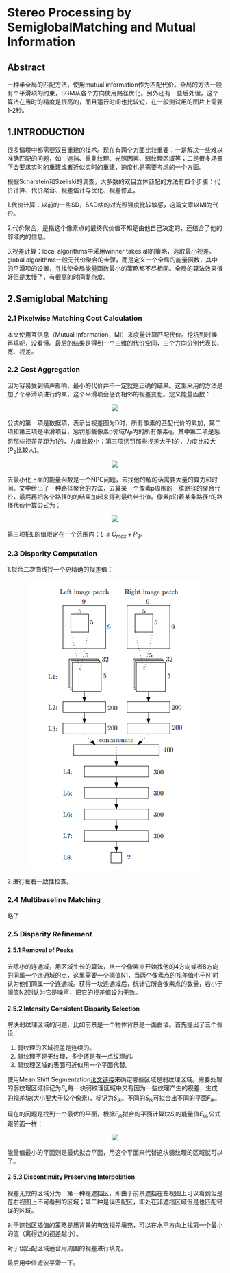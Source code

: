 # Stereo Processing by SemiglobalMatching and Mutual Information

## Abstract

一种半全局的匹配方法，使用mutual information作为匹配代价。全局的方法一般有个平滑项的约束，SGM从各个方向使用路径优化。另外还有一些后处理，这个算法在当时的精度是很高的，而且运行时间也比较短，在一般测试用的图片上需要1-2秒。

## 1.INTRODUCTION

很多情境中都需要双目重建的技术。现在有两个方面比较重要：一是解决一些难以准确匹配的问题，如：遮挡、重复纹理、光照因素、弱纹理区域等；二是很多场景下会要求实时的重建或者近似实时的重建，速度也是需要考虑的一个方面。

根据Scharstein和Szeliski的调查，大多数的双目立体匹配的方法有四个步骤：代价计算、代价聚合、视差估计与优化、视差修正。

1.代价计算：以前的一些SD，SAD啥的对光照强度比较敏感，这篇文章以MI为代价。

2.代价聚合，是指这个像素点的最终代价值不知是由他自己决定的，还结合了他的邻域内的信息。

3.视差计算：local algorithms中采用winner takes all的策略，选取最小视差。global algorithms一般无代价聚合的步骤，而是定义一个全局的能量函数，其中的平滑项的设置，寻找使全局能量函数最小的策略都不尽相同。全局的算法效果很好但是太慢了，有很高的时间复杂度。

## 2.Semiglobal Matching

### 2.1 Pixelwise Matching Cost Calculation

本文使用互信息（Mutual Information，MI）来度量计算匹配代价。挖坑到时候再填吧，没看懂。最后的结果是得到一个三维的代价空间，三个方向分别代表长、宽、视差。

### 2.2 Cost Aggregation

因为容易受到噪声影响，最小的代价并不一定就是正确的结果。这里采用的方法是加了个平滑项进行约束，这个平滑项会惩罚相邻的视差变化。定义能量函数：

<div align=center>
<img src="https://latex.codecogs.com/gif.latex?%5Cbg_white%20E%28D%29%3D%5Csum_%7Bp%7D%28C%28p%2CD_%7Bp%7D%29+%5Csum_%7Bq%5Cepsilon%20N_%7Bp%7D%7DP_%7B1%7DT%5B%7CD_%7Bp%7D-D_%7Bq%7D%7C%3D1%5D+%5Csum_%7Bq%5Cepsilon%20N_%7Bp%7D%7DP_%7B2%7DT%5B%7CD_%7Bp%7D-D_%7Bq%7D%7C%3E1%5D%29">
</div>

公式的第一项是数据项，表示当视差图为D时，所有像素的匹配代价的累加，第二项和第三项是平滑项目，惩罚那些像素p邻域$N_{P}$内的所有像素q，其中第二项是惩罚那些视差差距为1的，力度比较小；第三项惩罚那些视差大于1的，力度比较大($P_{2}$比较大)。

<div align=center>
<img src="https://latex.codecogs.com/gif.latex?%5Cbg_white%20P_%7B2%7D%3D%5Cfrac%7B%7BP_%7B2%7D%7D%27%7D%7B%5Cleft%20%7C%20I_%7Bbp%7D-I_%7Bbq%7D%20%5Cright%20%7C%7D">
</div>

去最小化上面的能量函数是一个NPC问题，去找他的解的话需要大量的算力和时间。文中给出了一种路径聚合的方法，去算某一个像素p周围的一维路径的聚合代价，最后再把各个路径的的结果加起来得到最终带价值。像素p沿着某条路径r的路径代价计算公式为：

<div align=center>
<img src="https://latex.codecogs.com/gif.latex?%5Cbg_white%20L_%7Br%7D%28p%2Cd%29%3DC%28p%2Cd%29+min%5Cleft%5C%7B%5Cbegin%7Bmatrix%7D%20L_%7Br%7D%28p-r%2Cd%29%5C%5C%20L_%7Br%7D%28p-r%2Cd-1%29+P_%7B1%7D%20%5C%5C%20L_%7Br%7D%28p-r%2Cd+1%29+P_%7B1%7D%20%5C%5C%20min_%7Bi%7DL_%7Br%7D%28p-r%2Ci%29+P_%7B2%7D%20%5Cend%7Bmatrix%7D%5Cright.-min_%7Bi%7DL_%7Br%7D%28p-r%2Ci%29">
</div>

第三项把L的值限定在一个范围内：$L\leq C_{max}+P_{2}$。

### 2.3 Disparity Computation

1.拟合二次曲线找一个更精确的视差值：

<div align=center>
<img src="Images/0501.png">
</div>

2.进行左右一致性检查。

### 2.4 Multibaseline Matching

略了

### 2.5 Disparity Refinement

#### 2.5.1 Removal of Peaks

去除小的连通域，用区域生长的算法，从一个像素点开始找他的4方向或者8方向的同属一个连通域的点，这里需要一个阈值N1，当两个像素点的视差值小于N1时认为他们同属一个连通域。获得一块连通域后，统计它所含像素点的数量，若小于阈值N2则认为它是噪声，把它的视差值设为无效。

#### 2.5.2 Intensity Consistent Disparity Selection

解决弱纹理区域的问题，比如前景是一个物体背景是一面白墙。首先提出了三个假设：

1. 弱纹理的区域视差是连续的。
2. 弱纹理不是无纹理，多少还是有一点纹理的。
3. 弱纹理区域的表面可近似用一个平面代替。

使用Mean Shift Segmentation[论文链接](http://citeseerx.ist.psu.edu/viewdoc/download?doi=10.1.1.76.8968&rep=rep1&type=pdf)来确定哪些区域是弱纹理区域。需要处理的弱纹理区域标记为$S_{i}$,每一块弱纹理区域中又有因为一些纹理产生的视差，生成的视差块(大小要大于12个像素)，标记为$S_{ik}$。不同的$S_{ik}$可拟合出不同的平面$F_{ik}$。

现在的问题是找到一个最优的平面，根据$F_{ik}$拟合的平面计算块$S_{i}$的能量值$E_{ik}$,公式跟前面一样：

<div align=center>
<img src="https://latex.codecogs.com/gif.latex?%5Cbg_white%20E%28D%29%3D%5Csum_%7Bp%7D%28C%28p%2CD_%7Bp%7D%29+%5Csum_%7Bq%5Cepsilon%20N_%7Bp%7D%7DP_%7B1%7DT%5B%7CD_%7Bp%7D-D_%7Bq%7D%7C%3D1%5D+%5Csum_%7Bq%5Cepsilon%20N_%7Bp%7D%7DP_%7B2%7DT%5B%7CD_%7Bp%7D-D_%7Bq%7D%7C%3E1%5D%29">
</div>

能量值最小的平面则是最优拟合平面，用这个平面来代替这块弱纹理的区域就可以了。

#### 2.5.3 Discontinuity Preserving Interpolation

视差无效的区域分为：第一种是遮挡区，即由于前景遮挡在左视图上可以看到但是在右视图上不可看到的区域；第二种是误匹配区，即处在非遮挡区域但是也匹配错误的区域。

对于遮挡区插值的策略是用背景的有效视差填充，可以在水平方向上找第一个最小的值（离得远的视差越小）。

对于误匹配区域适合用周围的视差进行填充。

最后用中值滤波平滑一下。
